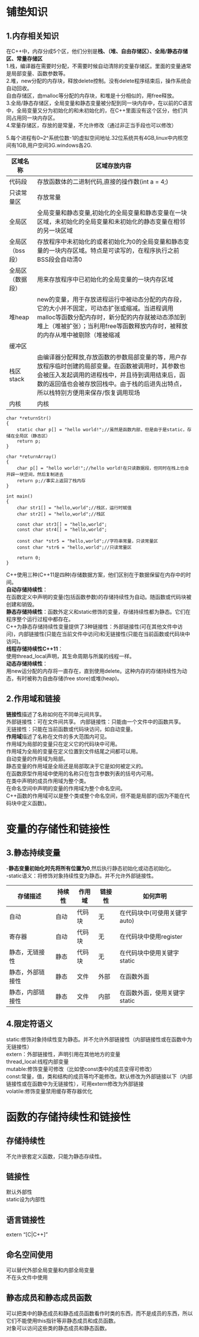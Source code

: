 # 铺垫知识 #
## 1.内存相关知识 ##  
在C++中，内存分成5个区，他们分别是**栈、（堆、自由存储区）、全局/静态存储区、常量存储区**  
1.栈，编译器在需要时分配，不需要时候自动清除的变量存储区。里面的变量通常是局部变量、函数参数等。  
2.堆，new分配的内存块，释放delete控制。没有delete程序结束后，操作系统会自动回收。  
  自由存储区，由malloc等分配的内存块，和堆是十分相似的，用free释放。  
3.全局/静态存储区，全局变量和静态变量被分配到同一块内存中，在以前的C语言中，全局变量又分为初始化的和未初始化的，在C++里面没有这个区分，他们共同占用同一块内存区。  
4.常量存储区，存放的是常量，不允许修改（通过非正当手段也可以修改）  

5.每个进程有0~2^系统位数-1的虚拟空间地址.32位系统共有4GB,linux中内核空间有1GB,用户空间3G.windows各2G.

区域名称|区域存放内容
-|-
代码段| 存放函数体的二进制代码,直接的操作数(int a = 4;)
只读常量区| 存放常量
全局区| 全局变量和静态变量,初始化的全局变量和静态变量在一块区域，未初始化的全局变量和未初始化的静态变量在相邻的另一块区域
全局区（bss段）| 存放程序中未初始化的或者初始化为0的全局变量和静态变量的一块内存区域。特点是可读写的，在程序执行之前BSS段会自动清0  
全局区（数据段）|用来存放程序中已初始化的全局变量的一块内存区域
堆heap| new的变量，用于存放进程运行中被动态分配的内存段，它的大小并不固定，可动态扩张或缩减。当进程调用malloc等函数分配内存时，新分配的内存就被动态添加到堆上（堆被扩张）；当利用free等函数释放内存时，被释放的内存从堆中被剔除（堆被缩减 
缓冲区| 
栈区stack| 由编译器分配释放,存放函数的参数局部变量的等，用户存放程序临时创建的局部变量。在函数被调用时，其参数也会被压入发起调用的进程栈中，并且待到调用结束后，函数的返回值也会被存放回栈中。由于栈的后进先出特点，所以栈特别方便用来保存/恢复调用现场  
内核| 内核 

    char *returnStr()
    {
        static char p[] = "hello world!";//虽然是函数内部，但是由于是static，存储在全局区（静态区）
        return p;
    }

    char *returnArray()
    {
        char p[] = "hello world!";//hello world!在只读数据段，但同时在栈上也会开辟一块空间，然后复制进去
        return p;//事实上返回了栈内存
    }

    int main()
    {
        char str1[] = "hello,world";//栈区，运行时赋值
        char str2[] = "hello,world";//栈区

        const char str3[] = "hello,world";
        const char str4[] = "hello,world";

        const char *str5 = "hello,world";//字符串常量，只读常量区
        const char *str6 = "hello,world";//只读常量区

        return 0;
    }


C++使用三种(C++11是四种)存储数据方案，他们区别在于数据保留在内存中的时间。  
**自动存储持续性**：  
  在函数定义中声明的变量(包括函数参数)的存储持续性为自动。随函数或代码块被创建和销毁。    
**静态存储持续性**：函数外定义和static修饰的变量，存储持续性都为静态。它们在程序整个运行过程中都存在。  
  C++为静态存储持续性变量提供了3种链接性：外部链接性(可在其他文件中访问)，内部链接性(只能在当前文件中访问)和无链接性(只能在当前函数或代码块中访问)。  
**线程存储持续性C++11**：  
  使用thread_local声明，其生命周期与所属的线程一样。  
**动态存储持续性**：  
  用new运分配的内存将一直存在，直到使用delete。这种内存的存储持续性为动态，有时被称为自由存储(free store)或堆(heap)。

## 2.作用域和链接 ##    
**链接性**描述了名称如何在不同单元间共享。  
  外部链接性：可在文件间共享。
  内部链接性：只能由一个文件中的函数共享。    
  无链接性：只能在当前函数或代码块访问，如自动变量。  
**作用域**描述了名称在文件的多大范围内可见。  
  作用域为局部的变量只在定义它的代码块中可用。  
  作用域为全局的变量在定义位置到文件结尾之间都可以用。  
  自动变量的作用域为局部。  
  静态变量的作用域是全局还是局部取决于它是如何被定义的。  
  在函数原型作用域中使用的名称只在包含参数列表的括号内可用。  
  在类中声明的成员作用域为整个类。  
  在命名空间中声明的变量的作用域为整个命名空间。  
  C++函数的作用域可以是整个类或整个命名空间，但不能是局部的(因为不能在代码块中定义函数)。      
 
# 变量的存储性和链接性 #
## 3.静态持续变量 ##   
-**静态变量初始化时先将所有位置为0**,然后执行静态初始化或动态初始化。    
-static语义：将修饰对象持续性变为静态。并不允许外部链接性。  
  
| 存储描述 | 持续性 | 作用域 | 链接性 | 如何声明 |
| ------ | ------ | ------ | ------ | ------ |
| 自动 | 自动 | 代码块 | 无 | 在代码块中(可使用关键字auto) |
| 寄存器 | 自动 | 代码块 | 无 | 在代码块中使用register |
| 静态，无链接性 | 静态 | 代码块 | 无 | 在代码块中使用关键字static |
| 静态，外部链接性 | 静态 | 文件 | 外部 | 在函数外面 |
| 静态，内部链接性 | 静态 | 文件 | 内部 | 在函数外面，使用关键字static |


## 4.限定符语义 ##  
static:修饰对象持续性变为静态。并不允许外部链接性（内部链接性或在函数中为无链接性）  
extern：外部链接性，声明引用在其他地方的变量  
thread_local:线程内部变量    
mutable:修饰变量可修改（比如使const类中的成员变得可修改）  
const:常量，值，类和结构的成员等均不能修改。默认修改为外部链接以下（内部链接性或在函数中为无链接性），可用extern修改为外部链接    
volatile:修饰变量禁用缓存寄存器优化    


# 函数的存储持续性和链接性 #  
## 存储持续性 ##  
不允许嵌套定义函数，只能为静态存续性。  
## 链接性 ##  
默认外部性  
static设为内部性  

## 语言链接性 ##  
extern  “[C|C++]” 

## 命名空间使用 ##  
可以替代外部全局变量和内部全局变量  
不在头文件中使用  

## 静态成员和静态成员函数 ##  
可以把类中的静态成员和静态成员函数看作时类的东西，而不是成员的东西，所以它们不能使用this指针等非静态成员和成员函数。  
对象可以访问这些类的静态成员和静态函数。  

